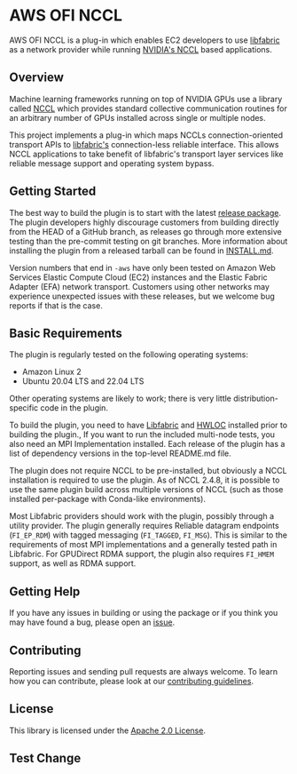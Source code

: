 # AWS OFI NCCL

AWS OFI NCCL is a plug-in which enables EC2 developers to use
[libfabric](https://github.com/ofiwg/libfabric) as a network provider while
running [NVIDIA's NCCL](https://github.com/NVIDIA/nccl) based applications.

## Overview

Machine learning frameworks running on top of NVIDIA GPUs use a library called
[NCCL](https://developer.nvidia.com/nccl) which provides standard collective
communication routines for an arbitrary number of GPUs installed across single
or multiple nodes.

This project implements a plug-in which maps NCCLs connection-oriented
transport APIs to [libfabric's](https://ofiwg.github.io/libfabric/)
connection-less reliable interface. This allows NCCL applications to take
benefit of libfabric's transport layer services like reliable message support
and operating system bypass.

## Getting Started

The best way to build the plugin is to start with the latest [release
package](https://github.com/aws/aws-ofi-nccl/releases).  The plugin
developers highly discourage customers from building directly from the
HEAD of a GitHub branch, as releases go through more extensive testing
than the pre-commit testing on git branches. More information about installing
the plugin from a released tarball can be found in [INSTALL.md](INSTALL.md).

Version numbers that end in `-aws` have only been tested on Amazon Web
Services Elastic Compute Cloud (EC2) instances and the Elastic Fabric
Adapter (EFA) network transport.  Customers using other networks may
experience unexpected issues with these releases, but we welcome bug
reports if that is the case.

## Basic Requirements

The plugin is regularly tested on the following operating systems:

* Amazon Linux 2
* Ubuntu 20.04 LTS and 22.04 LTS

Other operating systems are likely to work; there is very little
distribution-specific code in the plugin.

To build the plugin, you need to have
[Libfabric](http://github.com/ofiwg/libfabric/) and
[HWLOC](https://www.open-mpi.org/projects/hwloc/) installed prior to
building the plugin., If you want to run the included multi-node
tests, you also need  an MPI Implementation installed.  Each release of the
plugin has a list of dependency versions in the top-level README.md
file.

The plugin does not require NCCL to be pre-installed, but obviously a
NCCL installation is required to use the plugin.  As of NCCL 2.4.8,
it is possible to use the same plugin build across multiple versions
of NCCL (such as those installed per-package with Conda-like environments).

Most Libfabric providers should work with the plugin, possibly through
a utility provider.  The plugin generally requires Reliable datagram
endpoints (`FI_EP_RDM`) with tagged messaging (`FI_TAGGED`, `FI_MSG`).
This is similar to the requirements of most MPI implementations and a
generally tested path in Libfabric.  For GPUDirect RDMA support, the
plugin also requires `FI_HMEM` support, as well as RDMA support.

## Getting Help

If you have any issues in building or using the package or if you think you may
have found a bug, please open an
[issue](https://github.com/aws/aws-ofi-nccl/issues).

## Contributing

Reporting issues and sending pull requests are always welcome. To learn how you
can contribute, please look at our
[contributing guidelines](CONTRIBUTING.md#contributing-guidelines).

## License

This library is licensed under the [Apache 2.0 License](LICENSE).

## Test Change